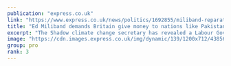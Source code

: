 ```yaml
---
publication: "express.co.uk"
link: "https://www.express.co.uk/news/politics/1692855/miliband-reparations-pakistan-climate-change-cop27-loss-and-damage-vn"
title: "Ed Miliband demands Britain give money to nations like Pakistan "
excerpt: "The Shadow climate change secretary has revealed a Labour Government would commit to giving money to 'poor countries' to help tackle climate change."
image: "https://cdn.images.express.co.uk/img/dynamic/139/1200x712/4385669.jpg?r=1667750775736"
group: pro
rank: 3
---
```

